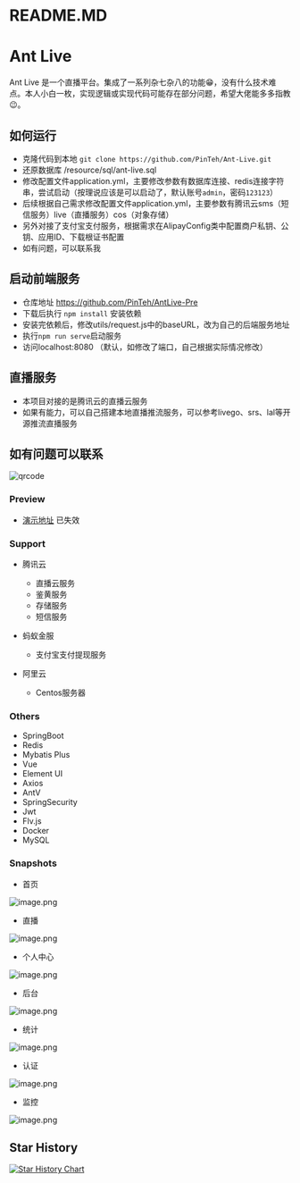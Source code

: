 # README.MD

# Ant Live 
Ant Live 是一个直播平台。集成了一系列杂七杂八的功能😁，没有什么技术难点。本人小白一枚，实现逻辑或实现代码可能存在部分问题，希望大佬能多多指教😉。



## 如何运行

- 克隆代码到本地 `git clone https://github.com/PinTeh/Ant-Live.git`
- 还原数据库 /resource/sql/ant-live.sql
- 修改配置文件application.yml，主要修改参数有数据库连接、redis连接字符串，尝试启动（按理说应该是可以启动了，默认账号`admin`，密码`123123`）
- 后续根据自己需求修改配置文件application.yml，主要参数有腾讯云sms（短信服务）live（直播服务）cos（对象存储）
- 另外对接了支付宝支付服务，根据需求在AlipayConfig类中配置商户私钥、公钥、应用ID、下载根证书配置
- 如有问题，可以联系我

## 启动前端服务
- 仓库地址 https://github.com/PinTeh/AntLive-Pre
- 下载后执行 `npm install` 安装依赖
- 安装完依赖后，修改utils/request.js中的baseURL，改为自己的后端服务地址
- 执行`npm run serve`启动服务
- 访问localhost:8080 （默认，如修改了端口，自己根据实际情况修改）


## 直播服务
- 本项目对接的是腾讯云的直播云服务
- 如果有能力，可以自己搭建本地直播推流服务，可以参考livego、srs、lal等开源推流直播服务

## 如有问题可以联系

![qrcode](http://image.imhtb.cn/qrCode2.png)


### Preview


- [演示地址](http://www.imhtb.cn) 已失效




### Support


- 腾讯云
   - 直播云服务
   - 鉴黄服务
   - 存储服务
   - 短信服务



- 蚂蚁金服
   - 支付宝支付提现服务



- 阿里云
   - Centos服务器





### Others


- SpringBoot
- Redis
- Mybatis Plus
- Vue
- Element UI
- Axios
- AntV
- SpringSecurity
- Jwt
- Flv.js
- Docker
- MySQL





### Snapshots


- 首页

![image.png](https://cdn.nlark.com/yuque/0/2020/png/297773/1593835018960-7345cd28-950b-48b4-88c9-c43208cf78d3.png#align=left&display=inline&height=352&margin=%5Bobject%20Object%5D&name=image.png&originHeight=902&originWidth=1913&size=251257&status=done&style=shadow&width=746)


- 直播

![image.png](https://cdn.nlark.com/yuque/0/2020/png/297773/1593835100616-1f698da7-5b6a-4636-a3a8-2b67c7730e6b.png#align=left&display=inline&height=451&margin=%5Bobject%20Object%5D&name=image.png&originHeight=902&originWidth=1893&size=70038&status=done&style=shadow&width=946.5)


- 个人中心

![image.png](https://cdn.nlark.com/yuque/0/2020/png/297773/1593835162609-984d4ab2-9fbd-4270-a462-350d174cd8de.png#align=left&display=inline&height=451&margin=%5Bobject%20Object%5D&name=image.png&originHeight=901&originWidth=1888&size=100716&status=done&style=shadow&width=944)


- 后台



![image.png](https://cdn.nlark.com/yuque/0/2020/png/297773/1593835199807-f4ed4b37-c07e-4a44-8c00-daa9630e8bb6.png#align=left&display=inline&height=455&margin=%5Bobject%20Object%5D&name=image.png&originHeight=910&originWidth=1916&size=79335&status=done&style=shadow&width=958)


- 统计



![image.png](https://cdn.nlark.com/yuque/0/2020/png/297773/1593842619713-99982461-85c7-4944-93f0-8a74e18d3791.png#align=left&display=inline&height=365&margin=%5Bobject%20Object%5D&name=image.png&originHeight=729&originWidth=1576&size=67123&status=done&style=shadow&width=788)


- 认证



![image.png](https://cdn.nlark.com/yuque/0/2020/png/297773/1593842676048-6deb047a-a6dc-4a43-8acf-085d1868a5fa.png#align=left&display=inline&height=414&margin=%5Bobject%20Object%5D&name=image.png&originHeight=668&originWidth=1204&size=49223&status=done&style=shadow&width=746)


- 监控



![image.png](https://cdn.nlark.com/yuque/0/2020/png/297773/1593842793536-a2c1d037-5ce8-4ad4-ae3d-c7f41ba475cd.png#align=left&display=inline&height=291&margin=%5Bobject%20Object%5D&name=image.png&originHeight=645&originWidth=1654&size=65855&status=done&style=shadow&width=746)

## Star History

[![Star History Chart](https://api.star-history.com/svg?repos=PinTeh/Ant-Live&type=Date)](https://star-history.com/#PinTeh/Ant-Live&Date)
